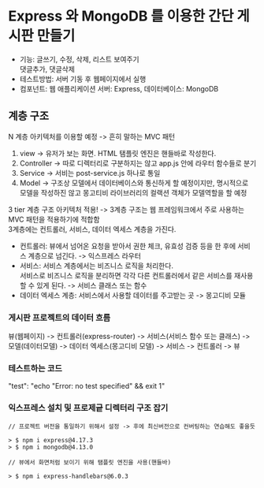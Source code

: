 # Express 와 MongoDB 를 이용한 간단 게시판 만들기
- 기능: 글쓰기, 수정, 삭제, 리스트 보여주기</br>
       댓글추가, 댓글삭제
- 테스트방법: 서버 기동 후 웹페이지에서 실행
- 컴포넌트: 웹 애플리케이션 서버: Express, 데이터베이스: MongoDB

## 계층 구조
N 계층 아키텍처를 이용할 예정 -> 흔히 말하는 MVC 패턴 </br>
1. view -> 유저가 보는 화면. HTML 탬플릿 엔진은 핸들바로 작성한다.
2. Controller -> 따로 디렉터리로 구분하지는 않고 app.js 안에 라우터 함수들로 분기
3. Service -> 서비는 post-service.js 하나로 통일
4. Model -> 구조상 모델에서 데이터베이스와 통신하게 할 예정이지만, 명시적으로 모델을 작성하진 않고 몽고티비 라이브러리의 컬랙션 객체가 모델역할을 할 예정


3 tier 계층 구조 아키텍처 적용! -> 3계층 구조는 웹 프레임워크에서 주로 사용하는 MVC 패턴을 적용하기에 적합함</br>
3계층에는 컨트롤러, 서비스, 데이터 엑세스 계층을 가진다.
- 컨트롤러: 뷰에서 넘어온 요청을 받아서 권한 체크, 유효성 검증 등을 한 후에 서비스 계층으로 넘긴다. -> 익스프레스 라우터
- 서비스: 서비스 계층에서는 비즈니스 로직을 처리한다.</br>
        서비스로 비즈니스 로직을 분리하면 각각 다른 컨트롤러에서 같은 서비스를 재사용할 수 있게 된다. -> 서비스 클래스 또는 함수
- 데이터 엑세스 계층: 서비스에서 사용할 데이터를 주고받는 곳 -> 몽고디비 모듈


### 게시판 프로젝트의 데이터 흐름
뷰(웹페이지) -> 컨트롤러(express-router) -> 서비스(서비스 함수 또는 클래스) -> 모델(데이터모델) -> 데이터 엑세스(몽고디비 모델) -> 서비스 -> 컨트롤러 -> 뷰


### 테스트하는 코드
"test": "echo \"Error: no test specified\" && exit 1"

### 익스프레스 설치 및 프로제긑 디렉터리 구조 잡기
```
// 프로젝트 버전을 통일하기 위해서 설정 -> 후에 최신버전으로 컨버팅하는 연습해도 좋을듯

> $ npm i express@4.17.3
> $ npm i mongodb@4.13.0

// 뷰에서 화면처럼 보이기 위해 탬플릿 엔진을 사용(핸들바)

> $ npm i express-handlebars@6.0.3
```

